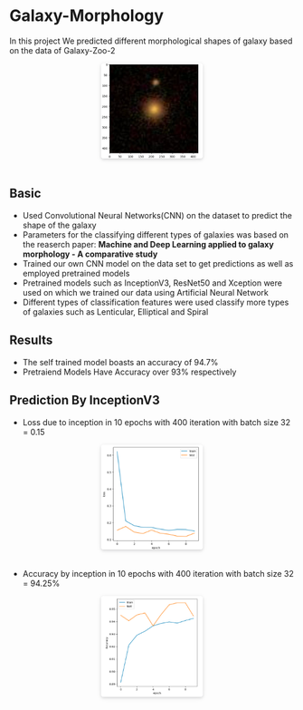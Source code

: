 # Galaxy-Morphology
In this project We predicted different morphological shapes of galaxy based on the data of Galaxy-Zoo-2
<center>
    <img style="border-radius: 0.3125em;
    box-shadow: 0 2px 4px 0 rgba(34,36,38,.12),0 2px 10px 0 rgba(34,36,38,.08);" 
    src="Screenshot 2023-09-07 014022.png" width="180">
    <br>
    <div style="color: orange; border-bottom: 1px solid #d9d9d9;
    display: inline-block;
    color: #999;">
    </div>
</center>

## Basic 
* Used Convolutional Neural Networks(CNN) on the dataset to predict the shape of the galaxy
* Parameters for the classifying different types of galaxies was based on the reaserch paper: **Machine and Deep Learning applied to galaxy morphology - A
comparative study**
* Trained our own CNN model on the data set to get predictions as well as employed pretrained models 
* Pretrained models such as InceptionV3, ResNet50 and Xception were used on which we trained our data using Artificial Neural Network
* Different types of classification features were used classify more types of galaxies such as Lenticular, Elliptical and Spiral

 ## Results
  * The self trained model boasts an accuracy of 94.7%
  * Pretraiend Models Have Accuracy over 93% respectively <!--Har model ka alag alag daalna?-->

## Prediction By InceptionV3
* Loss due to inception in 10 epochs with 400 iteration with batch size 32 = 0.15
<center>
    <img style="border-radius: 0.3125em;
    box-shadow: 0 2px 4px 0 rgba(34,36,38,.12),0 2px 10px 0 rgba(34,36,38,.08);" 
    src="InceptionV3\Loss.png" width="180">
    <br>
    <div style="color: orange; border-bottom: 1px solid #d9d9d9;
    display: inline-block;
    color: #999;">
    </div>
</center>


* Accuracy by inception in 10 epochs with 400 iteration with batch size 32 = 94.25%
<center>
    <img style="border-radius: 0.3125em;
    box-shadow: 0 2px 4px 0 rgba(34,36,38,.12),0 2px 10px 0 rgba(34,36,38,.08);" 
    src="InceptionV3\AccIn.png" width="180">
    <br>
    <div style="color: orange; border-bottom: 1px solid #d9d9d9;
    display: inline-block;
    color: #999;">
    </div>
</center>
